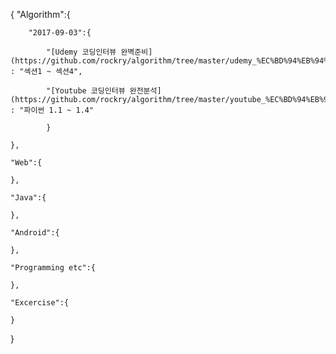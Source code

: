 {
    "Algorithm":{
    
        "2017-09-03":{
        
            "[Udemy 코딩인터뷰 완벽준비](https://github.com/rockry/algorithm/tree/master/udemy_%EC%BD%94%EB%94%A9%EC%9D%B8%ED%84%B0%EB%B7%B0%EC%99%84%EB%B2%BD%EC%A4%80%EB%B9%84)" : "섹션1 ~ 섹션4",
            
            "[Youtube 코딩인터뷰 완전분석](https://github.com/rockry/algorithm/tree/master/youtube_%EC%BD%94%EB%94%A9%EC%9D%B8%ED%84%B0%EB%B7%B0%EC%99%84%EC%A0%84%EB%B6%84%EC%84%9D)" : "파이썬 1.1 ~ 1.4"
            
            }
            
    },
    
    "Web":{
    
    },
    
    "Java":{
    
    },
    
    "Android":{
    
    },
    
    "Programming etc":{
    
    },
    
    "Excercise":{
    
    }
    
}
